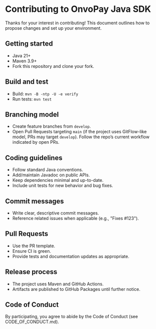 # Contributing to OnvoPay Java SDK

Thanks for your interest in contributing! This document outlines how to propose changes and set up your environment.

## Getting started
- Java 21+
- Maven 3.9+
- Fork this repository and clone your fork.

## Build and test
- Build: `mvn -B -ntp -U -e verify`
- Run tests: `mvn test`

## Branching model
- Create feature branches from `develop`.
- Open Pull Requests targeting `main` (if the project uses GitFlow-like model, PRs may target `develop`). Follow the repo’s current workflow indicated by open PRs.

## Coding guidelines
- Follow standard Java conventions.
- Add/maintain Javadoc on public APIs.
- Keep dependencies minimal and up-to-date.
- Include unit tests for new behavior and bug fixes.

## Commit messages
- Write clear, descriptive commit messages.
- Reference related issues when applicable (e.g., "Fixes #123").

## Pull Requests
- Use the PR template.
- Ensure CI is green.
- Provide tests and documentation updates as appropriate.

## Release process
- The project uses Maven and GitHub Actions.
- Artifacts are published to GitHub Packages until further notice.

## Code of Conduct
By participating, you agree to abide by the Code of Conduct (see CODE_OF_CONDUCT.md).
